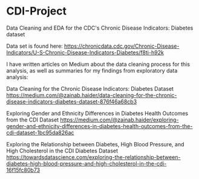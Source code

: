 # CDI-Project
Data Cleaning and EDA for the CDC's Chronic Disease Indicators: Diabetes dataset

Data set is found here: https://chronicdata.cdc.gov/Chronic-Disease-Indicators/U-S-Chronic-Disease-Indicators-Diabetes/f8ti-h92k

I have written articles on Medium about the data cleaning process for this analysis, as well as summaries for my findings from exploratory data analysis:

Data Cleaning for the Chronic Disease Indicators: Diabetes Dataset
https://medium.com/@zainab.haider/data-cleaning-for-the-chronic-disease-indicators-diabetes-dataset-876f46a68cb3 

Exploring Gender and Ethnicity Differences in Diabetes Health Outcomes from the CDI Dataset
https://medium.com/@zainab.haider/exploring-gender-and-ethnicity-differences-in-diabetes-health-outcomes-from-the-cdi-dataset-1bc95da826ac

Exploring the Relationship between Diabetes, High Blood Pressure, and High Cholesterol in the CDI Diabetes Dataset
https://towardsdatascience.com/exploring-the-relationship-between-diabetes-high-blood-pressure-and-high-cholesterol-in-the-cdi-16f15fc80b73
